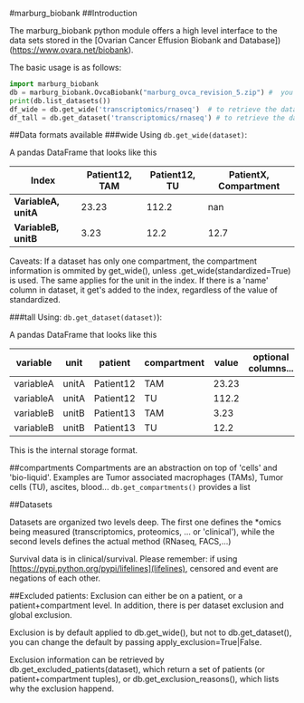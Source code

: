 #marburg_biobank
##Introduction

The marburg_biobank python module offers a high level interface to the data sets
stored in the [Ovarian Cancer Effusion Biobank and Database])(https://www.ovara.net/biobank).

The basic usage is as follows:
```python
import marburg_biobank
db = marburg_biobank.OvcaBiobank("marburg_ovca_revision_5.zip") #  you need to download that file from your biobank.
print(db.list_datasets())
df_wide = db.get_wide('transcriptomics/rnaseq')  # to retrieve the data in a one sample per column / one row per measured variable format
df_tall = db.get_dataset('transcriptomics/rnaseq') # to retrieve the data in one row per data point format
```


##Data formats available
###wide
Using ```db.get_wide(dataset)```:

A pandas DataFrame that looks like this

| Index | Patient12, TAM | Patient12, TU | PatientX, Compartment
| ----- | --------------- | -------------- | ------------------------
| **VariableA, unitA** | 23.23 | 112.2 | nan |
| **VariableB, unitB** | 3.23 | 12.2 | 12.7 |


Caveats: If a dataset has only one compartment, the compartment information is ommited by get_wide(), unless .get_wide(standardized=True) is used.
The same applies for the unit in the index.
If there is a 'name' column in dataset, it get's added to the index, regardless of the value of standardized.

###tall
Using: ```db.get_dataset(dataset)```):

A pandas DataFrame that looks like this

|variable | unit | patient | compartment | value | optional columns...
| ------- | ---- | ------- | ----------- | ----- | ----- |
| variableA | unitA | Patient12 | TAM | 23.23| |
| variableA | unitA | Patient12 | TU | 112.2| |
| variableB | unitB | Patient13 | TAM | 3.23| |
| variableB | unitB | Patient13 | TU | 12.2| |

This is the internal storage format.


##compartments
 Compartments are an abstraction on top of 'cells' and 'bio-liquid'. Examples are Tumor associated macrophages (TAMs), Tumor cells (TU), ascites, blood...
 ```db.get_compartments()``` provides a list

##Datasets

Datasets are organized two levels deep. The first one defines the
*omics being measured (transcriptomics, proteomics, ... or 'clinical'), while
the second levels defines the actual method (RNaseq, FACS,...)

Survival data is in clinical/survival. Please remember: if using [https://pypi.python.org/pypi/lifelines](lifelines), censored and event are negations of each other.

##Excluded patients:
Exclusion can either be on a patient, or a patient+compartment level.
In addition, there is per dataset exclusion and global exclusion.

Exclusion is by default applied to db.get_wide(), but not to db.get_dataset(),
you can change the default by passing apply_exclusion=True|False.

Exclusion information can be retrieved by db.get_excluded_patients(dataset),
which return a set of patients (or patient+compartment tuples),
or db.get_exclusion_reasons(), which lists why the exclusion happend.

